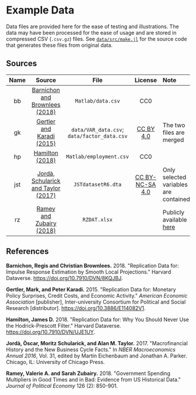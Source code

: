 # Example Data

Data files are provided here for the ease of testing and illustrations.
The data may have been processed for the ease of usage
and are stored in compressed CSV (`.csv.gz`) files.
See [`data/src/make.jl`](src/make.jl) for the source code
that generates these files from original data.

## Sources

| Name | Source | File | License | Note |
| :---: | :----: | :-------: | :-----: | :--- |
| bb | [Barnichon and Brownlees (2018)](https://doi.org/10.7910/DVN/8KQJBJ) | `Matlab/data.csv` | CC0 | |
| gk | [Gertler and Karadi (2015)](https://doi.org/10.3886/E114082V1) | `data/VAR_data.csv`; `data/factor_data.csv` | [CC BY 4.0](https://doi.org/10.3886/E114082V1-78600) | The two files are merged |
| hp | [Hamilton (2018)](https://doi.org/10.7910/DVN/UJE1UY) | `Matlab/employment.csv` | CC0 | |
| jst | [Jordà, Schularick and Taylor (2017)](https://www.macrohistory.net/database) | `JSTdatasetR6.dta` | [CC BY-NC-SA 4.0](https://www.macrohistory.net/database/licence-terms) | Only selected variables are contained |
| rz | [Ramey and Zubairy (2018)](https://www.journals.uchicago.edu/doi/suppl/10.1086/696277/suppl_file/2014646data.zip) | `RZDAT.xlsx` | | Publicly available [here](https://econweb.ucsd.edu/~vramey/research/Ramey_Zubairy_replication_codes.zip) |

## References

**Barnichon, Regis and Christian Brownlees.** 2018.
"Replication Data for: Impulse Response Estimation by Smooth Local Projections."
Harvard Dataverse. https://doi.org/10.7910/DVN/8KQJBJ.

**Gertler, Mark, and Peter Karadi.** 2015.
"Replication Data for: Monetary Policy Surprises, Credit Costs, and Economic Activity."
*American Economic Association* [publisher], Inter-university Consortium for Political and Social Research [distributor]. https://doi.org/10.3886/E114082V1.

**Hamilton, James D.** 2018.
"Replication Data for: Why You Should Never Use the Hodrick-Prescott Filter."
Harvard Dataverse. https://doi.org/10.7910/DVN/UJE1UY.

**Jordà, Òscar, Moritz Schularick, and Alan M. Taylor.** 2017.
"Macrofinancial History and the New Business Cycle Facts."
In *NBER Macroeconomics Annual 2016*, Vol. 31,
edited by Martin Eichenbaum and Jonathan A. Parker.
Chicago, IL: University of Chicago Press.

**Ramey, Valerie A. and Sarah Zubairy.** 2018.
"Government Spending Multipliers in Good Times and in Bad: Evidence from US Historical Data."
*Journal of Political Economy* 126 (2): 850-901.
